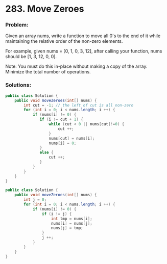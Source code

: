 # 283. Move Zeroes

### Problem:

Given an array nums, write a function to move all 0's to the end of it while maintaining the relative order of the non-zero elements.

For example, given nums = [0, 1, 0, 3, 12], after calling your function, nums should be [1, 3, 12, 0, 0].

Note:
You must do this in-place without making a copy of the array.
Minimize the total number of operations.

### Solutions:

```java
public class Solution {
    public void moveZeroes(int[] nums) {
        int cut = -1; // the left of cut is all non-zero
        for (int i = 0; i < nums.length; i ++) {
            if (nums[i] != 0) {
               if (i != cut + 1) {
                   while (cut < 0 || nums[cut]!=0) {
                       cut ++;
                   }
                   nums[cut] = nums[i];
                   nums[i] = 0;
               }
               else {
                   cut ++;
               }
            }
        }
    }
}
```

```java
public class Solution {
    public void moveZeroes(int[] nums) {
        int j = 0;
        for (int i = 0; i < nums.length; i ++) {
            if (nums[i] != 0) {
                if (i != j) {
                    int tmp = nums[i];
                    nums[i] = nums[j];
                    nums[j] = tmp;
                }
                j ++;
            }
        }
    }
}
```
